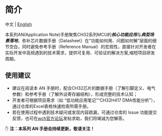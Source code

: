 # 简介

中文 | [English](README.md)

本系列AN(Application Note)手册聚焦CH32系列MCU的***核心功能应用***与***典型场景落地***，弥补芯片数据手册（Datasheet）在“功能如何用、问题如何解”层面的细节空白，同时避免参考手册（Reference Manual）的宏观性，直接针对开发者在实际开发中高频遇到的技术需求，提供可复用、可验证的解决方案,缩短项目研发周期。

## 使用建议

* 建议在阅读本 AN 手册时，配合CH32芯片的数据手册（了解引脚定义、电气参数）和参考手册（了解外设寄存器结构），形成完整的技术认知；
* 开发者可根据项目需求（如 “低功耗应用笔记”“CH32H417 DMA性能分析”），通过仓库的Excel表格快速检索所需手册。
* 若在使用过程中遇到技术疑问或发现内容疏漏，可通过仓库的 Issue 功能提交反馈，也可在[wch官方论坛](https://www.wch.cn/bbs/forum-106-1.html)发帖求助，我们将竭诚为您解答。

:raised_hand: **注：本系列 AN 手册会持续更新，敬请关注！**

